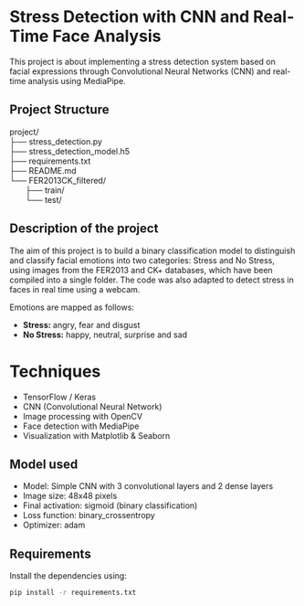 # Stress Detection with CNN and Real-Time Face Analysis

This project is about implementing a stress detection system based on facial expressions through Convolutional Neural Networks (CNN) and real-time analysis using MediaPipe.

## Project Structure

project/  
├── stress_detection.py  
├── stress_detection_model.h5  
├── requirements.txt  
├── README.md  
└── FER2013CK_filtered/  
  ├── train/  
  └── test/

##  Description of the project

The aim of this project is to build a binary classification model to distinguish and classify facial emotions into two categories: Stress and No Stress, using images from the FER2013 and CK+ databases, which have been compiled into a single folder. The code was also adapted to detect stress in faces in real time using a webcam.

Emotions are mapped as follows:

- **Stress:** angry, fear and disgust  
- **No Stress:** happy, neutral, surprise and sad

# Techniques 

- TensorFlow / Keras
- CNN (Convolutional Neural Network)
- Image processing with OpenCV
- Face detection with MediaPipe
- Visualization with Matplotlib & Seaborn

## Model used

- Model: Simple CNN with 3 convolutional layers and 2 dense layers  
- Image size: 48x48 pixels  
- Final activation: sigmoid (binary classification)  
- Loss function: binary_crossentropy  
- Optimizer: adam

## Requirements

Install the dependencies using:

```bash
pip install -r requirements.txt
